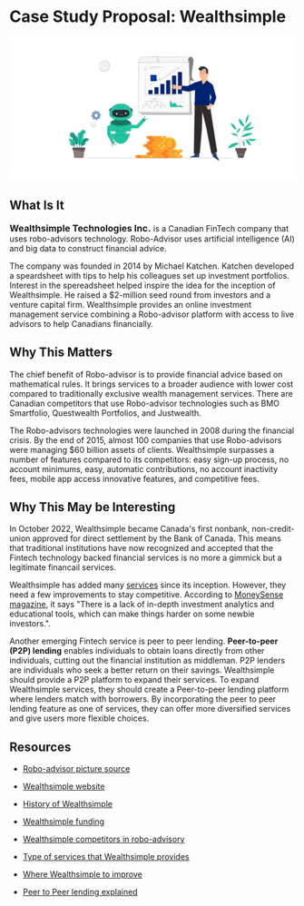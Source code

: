 # Case Study Proposal: Wealthsimple
![image](Robo-Advisor-1.jpg)


## What Is It
<font size="3">**Wealthsimple Technologies Inc.** </font>is a Canadian FinTech company that uses robo-advisors technology. Robo-Advisor uses artificial intelligence (AI) and big data to construct financial advice. 

The company was founded in 2014 by Michael Katchen. Katchen developed a speardsheet with tips to help his colleagues set up investment portfolios. Interest in the spereadsheet helped inspire the idea for the inception of Wealthsimple. He raised a $2-million seed round from investors and a venture capital firm. 
Wealthsimple provides an online investment management service combining a Robo-advisor platform with access to live advisors to help Canadians financially. 

## Why This Matters
The chief benefit of Robo-advisor is to provide financial advice based on mathematical rules. It brings services to a broader audience with lower cost compared to traditionally exclusive wealth management services. There are Canadian competitors that use Robo-advisor technologies such as BMO Smartfolio, Questwealth Portfolios, and Justwealth. 

The Robo-advisors technologies were launched in 2008 during the financial crisis. By the end of 2015, almost 100 companies that use Robo-advisors were managing $60 billion assets of clients. Wealthsimple surpasses a number of features compared to its competitors: easy sign-up process, no account minimums, easy, automatic contributions, no account inactivity fees, mobile app access innovative features, and competitive fees. 

## Why This May be Interesting
In October 2022, Wealthsimple became Canada's first nonbank, non-credit-union approved for direct settlement by the Bank of Canada. 
This means that traditional institutions have now recognized and accepted that the Fintech technology backed financial services is no more a gimmick but a legitimate financail services. 

Wealthsimple has added many [services](https://www.wealthrocket.com/investing/wealthsimple-review/) since its inception. However, they need a few improvements to stay competitive. According to [MoneySense magazine](https://www.moneysense.ca/save/investing/wealthsimple-trade-review/), it says "There is a lack of in-depth investment analytics and educational tools, which can make things harder on some newbie investors.". 


Another emerging Fintech service is peer to peer lending. **Peer-to-peer (P2P) lending** enables individuals to obtain loans directly from other individuals, cutting out the financial institution as middleman. P2P lenders are individuals who seek a better return on their savings. Wealthsimple should provide a P2P platform to expand their services. 
To expand Wealthsimple services, they should create a Peer-to-peer lending platform where lenders match with borrowers. By incorporating the peer to peer lending feature as one of services, they can offer more diversified services and give users more flexible choices. 

## Resources
* [Robo-advisor picture source](https://blog.fintso.com/financial-advisors-vs-robo-advisory-a-deep-study/)

* [Wealthsimple website](https://www.wealthsimple.com/en-ca)

* [History of Wealthsimple](https://en.wikipedia.org/wiki/Wealthsimple#:~:text=Wealthsimple%20Inc.%20is%20a%20Canadian,billion%20in%20assets%20under%20management.)

* [Wealthsimple funding](https://www.crunchbase.com/organization/wealthsimple/company_financials)

* [Wealthsimple competitors in robo-advisory](https://www.savvynewcanadians.com/guide-to-robo-advisors-canada-and-comparison/)

* [Type of services that Wealthsimple provides](https://www.wealthrocket.com/investing/wealthsimple-review/)

* [Where Wealthsimple to improve](https://www.moneysense.ca/save/investing/wealthsimple-trade-review/)

* [Peer to Peer lending explained](https://www.investopedia.com/terms/p/peer-to-peer-lending.asp)

